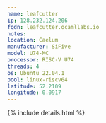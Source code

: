 ```yaml
---
name: leafcutter
ip: 128.232.124.206
fqdn: leafcutter.ocamllabs.io
notes: 
location: Caelum
manufacturer: SiFive
model: U74-MC
processor: RISC-V U74
threads: 4
os: Ubuntu 22.04.1
pool: linux-riscv64
latitude: 52.2109
longitude: 0.0917
---
```

{% include details.html %} 

